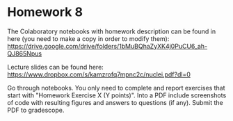 # Homework 8

The Colaboratory notebooks with homework description can be found in here (you need to make a copy in order to modify them):
https://drive.google.com/drive/folders/1bMuBQhaZyXK4j0PuCU6_ah-QJ865Npus

Lecture slides can be found here: https://www.dropbox.com/s/kamzrofq7mpnc2c/nuclei.pdf?dl=0

Go through notebooks. You only need to complete and report exercises that start with "Homework Exercise X (Y points)". Into a PDF include screenshots of code with resulting figures and answers to questions (if any). Submit the PDF to gradescope.

<!--stackedit_data:
eyJoaXN0b3J5IjpbLTExNTI0NDIyMThdfQ==
-->
<!--stackedit_data:
eyJoaXN0b3J5IjpbODcxNjIyNzM4LDM5OTQ5NDQ5NV19
-->
